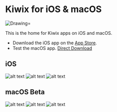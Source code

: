 # Kiwix for iOS & macOS
<img src="https://img.shields.io/badge/Swift-3.1-orange.svg" alt="Drawing="/>

This is the home for Kiwix apps on iOS and macOS. 
- Download the iOS app on the [App Store](https://itunes.apple.com/us/app/kiwix/id997079563). 
- Test the macOS app. [Direct Download](https://www.dropbox.com/s/fl30dhng2l0yeki/Kiwix.dmg?dl=0)

## iOS

![alt text](https://img.shields.io/badge/version-1.8.1-blue.svg) ![alt text](https://img.shields.io/badge/compatibility-iOS%2010.0-green.svg) ![alt text](https://img.shields.io/badge/release-04%2F17%2F2017-f4ae00.svg)

## macOS Beta

![alt text](https://img.shields.io/badge/version-2.0-blue.svg) ![alt text](https://img.shields.io/badge/compatibility-macOS%2010.11-green.svg) ![alt text](https://img.shields.io/badge/release-08%2F30%2F2017-f4ae00.svg)
